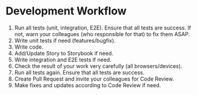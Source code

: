 # Development Workflow

1. Run all tests (unit, integration, E2E).
Ensure that all tests are success.
If not, warn your colleagues (who responsible for that) to fix them ASAP.
1. Write unit tests if need (features/bugfix).
1. Write code.
1. Add/Update Story to Storybook if need.
1. Write integration and E2E tests if need.
1. Check the result of your work very carefully (all browsers/devices).
1. Run all tests again.
Ensure that all tests are success.
1. Create Pull Request and invite your colleagues for Code Review.
1. Make fixes and updates according to Code Review if need.
